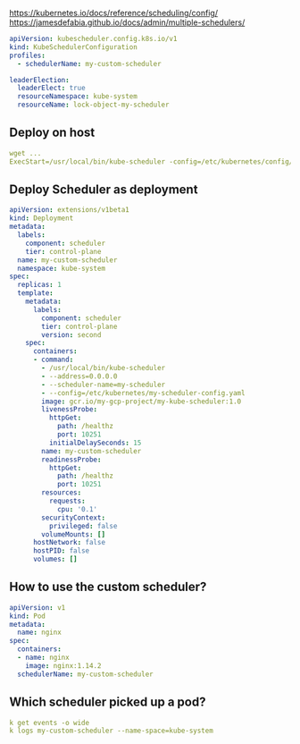 https://kubernetes.io/docs/reference/scheduling/config/
https://jamesdefabia.github.io/docs/admin/multiple-schedulers/

```yaml
apiVersion: kubescheduler.config.k8s.io/v1
kind: KubeSchedulerConfiguration
profiles:
  - schedulerName: my-custom-scheduler

leaderElection:
  leaderElect: true
  resourceNamespace: kube-system
  resourceName: lock-object-my-scheduler
```

## Deploy on host

```yaml
wget ...
ExecStart=/usr/local/bin/kube-scheduler -config=/etc/kubernetes/config/my-scheduler-config.yaml
```

## Deploy Scheduler as deployment

```yaml
apiVersion: extensions/v1beta1
kind: Deployment
metadata:
  labels:
    component: scheduler
    tier: control-plane
  name: my-custom-scheduler
  namespace: kube-system
spec:
  replicas: 1
  template:
    metadata:
      labels: 
        component: scheduler
        tier: control-plane
        version: second
    spec:
      containers:
      - command: 
        - /usr/local/bin/kube-scheduler 
        - --address=0.0.0.0
        - --scheduler-name=my-scheduler
        - --config=/etc/kubernetes/my-scheduler-config.yaml
        image: gcr.io/my-gcp-project/my-kube-scheduler:1.0
        livenessProbe:
          httpGet:
            path: /healthz
            port: 10251
          initialDelaySeconds: 15
        name: my-custom-scheduler
        readinessProbe:
          httpGet:
            path: /healthz
            port: 10251
        resources:
          requests:
            cpu: '0.1'
        securityContext:
          privileged: false
        volumeMounts: []
      hostNetwork: false
      hostPID: false
      volumes: []
```

## How to use the custom scheduler?

```yaml
apiVersion: v1
kind: Pod
metadata:
  name: nginx
spec:
  containers:
  - name: nginx
    image: nginx:1.14.2
  schedulerName: my-custom-scheduler
```


## Which scheduler picked up a pod?

```yaml
k get events -o wide
k logs my-custom-scheduler --name-space=kube-system
```